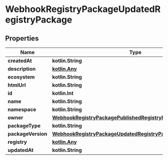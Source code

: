
# WebhookRegistryPackageUpdatedRegistryPackage

## Properties
Name | Type | Description | Notes
------------ | ------------- | ------------- | -------------
**createdAt** | **kotlin.String** |  | 
**description** | [**kotlin.Any**](.md) |  | 
**ecosystem** | **kotlin.String** |  | 
**htmlUrl** | **kotlin.String** |  | 
**id** | **kotlin.Int** |  | 
**name** | **kotlin.String** |  | 
**namespace** | **kotlin.String** |  | 
**owner** | [**WebhookRegistryPackagePublishedRegistryPackageOwner**](WebhookRegistryPackagePublishedRegistryPackageOwner.md) |  | 
**packageType** | **kotlin.String** |  | 
**packageVersion** | [**WebhookRegistryPackageUpdatedRegistryPackagePackageVersion**](WebhookRegistryPackageUpdatedRegistryPackagePackageVersion.md) |  | 
**registry** | [**kotlin.Any**](.md) |  | 
**updatedAt** | **kotlin.String** |  | 



